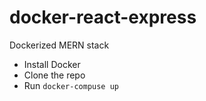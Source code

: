# docker-react-express
Dockerized MERN stack
  - Install Docker
  - Clone the repo
  - Run `docker-compuse up`
